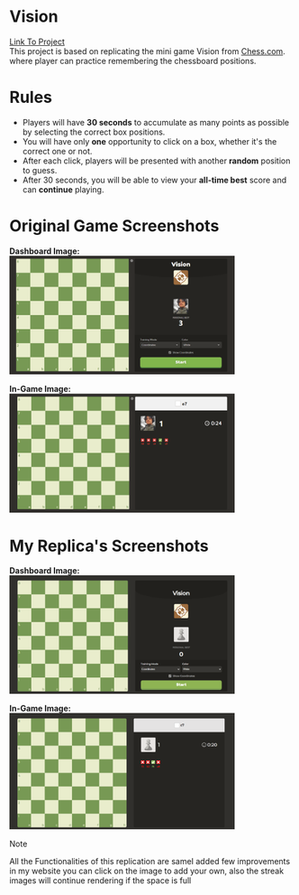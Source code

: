 # Vision
[Link To Project](https://admirable-melba-35d381.netlify.app/)<br>
This project is based on replicating the mini game Vision from [Chess.com](https://www.chess.com/vision). where player can practice remembering the chessboard positions.

# Rules

-   Players will have **30 seconds** to accumulate as many points as possible by selecting the correct box positions.<br>
-   You will have only **one** opportunity to click on a box, whether it's the correct one or not.
-  After each click, players will be presented with another **random** position to guess.<br>
-   After 30 seconds, you will be able to view your **all-time best** score and can **continue** playing.

# Original Game Screenshots

**Dashboard Image:**<br>
<img src="./images/dashboard_original.png" width="400" />

**In-Game Image:**<br>
<img src="./images/inGame_original.png" width="400" />

# My Replica's Screenshots

**Dashboard Image:**<br>
<img src="./images/dashboard_Replica.png" width="400" />

**In-Game Image:**<br>
<img src="./images/inGame_Replica.png" width="400" />

>[!NOTE]
> All the Functionalities of this replication are sameI added few improvements in my website you can click on the image to add your own, also the streak images will continue rendering if the space is full 